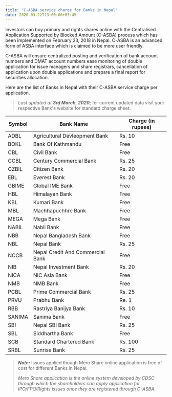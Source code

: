 ```yaml
---
title: "C-ASBA service charge for Banks in Nepal"
date: 2020-03-22T13:00:00+05:45
---
```


Investors can buy primary and rights shares online with the Centralised Application Supported by Blocked Amount (C-ASBA) process which has been implemented on February 23, 2018 in Nepal. C-ASBA is an advanced form of ASBA interface which is claimed to be more user friendly.

C-ASBA will ensure centralized posting and verification of bank account numbers and DMAT account numbers ease monitoring of double application for issue managers and share registrars, cancellation of application upon double applications and prepare a final report for securities allocation.

Here are the list of Banks in Nepal with their C-ASBA service charge per application.

> _Last updated at **3rd March, 2020**_; for current updated data visit your respective Bank's website for standard charge sheet.

| Symbol | Bank Name                        | Charge (in rupees) |
| ------ | -------------------------------- | ------------------ |
| ADBL   | Agricultural Devleopment Bank    | Rs. 10             |
| BOKL   | Bank Of Kathmandu                | Free               |
| CBL    | Civil Bank                       | Free               |
| CCBL   | Century Commercial Bank          | Rs. 25             |
| CZBIL  | Citizen Bank                     | Rs. 20             |
| EBL    | Everest Bank                     | Rs. 20             |
| GBIME  | Global IME Bank                  | Free               |
| HBL    | Himalayan Bank                   | Free               |
| KBL    | Kumari Bank                      | Free               |
| MBL    | Machhapuchhre Bank               | Free               |
| MEGA   | Mega Bank                        | Free               |
| NABIL  | Nabil Bank                       | Free               |
| NBB    | Nepal Bangladesh Bank            | Free               |
| NBL    | Nepal Bank                       | Rs. 25             |
| NCCB   | Nepal Credit And Commercial Bank | Free               |
| NIB    | Nepal Investment Bank            | Rs. 20             |
| NICA   | NIC Asia Bank                    | Free               |
| NMB    | NMB Bank                         | Free               |
| PCBL   | Prime Commercial Bank            | Rs. 25             |
| PRVU   | Prabhu Bank                      | Re. 1              |
| RBB    | Rastriya Banijya Bank            | Rs. 10             |
| SANIMA | Sanima Bank                      | Free               |
| SBI    | Nepal SBI Bank                   | Rs. 25             |
| SBL    | Siddhartha Bank                  | Free               |
| SCB    | Standard Chartered Bank          | Rs. 100            |
| SRBL   | Sunrise Bank                     | Rs. 25             |

> _**Note:**_ Issues applied though Mero Share online application is free of cost for different Banks in Nepal.
>
> _Mero Share application is the online system developed by CDSC through which the shareholders can apply application for IPO/FPO/Rights issues once they are registered through C-ASBA._

<!--
Application Supported by Blocked Amount (ASBA) is a process for applying to public/rights issues submitted by investors by blocking the application money in their bank account while subscribing to the issue. C-ASBA will ensure centralized posting and verification of bank account numbers and DMAT account numbers ease monitoring of double application for issue managers and share registrars, cancellation of application upon double applications and prepare a final report for securities allocation. Mero Share application is the on-line system developed by CDSC through which the shareholders can apply application for IPO/FPO/Rights issues once they are registered through C-ASBA. C-ASBA is also provided by . . . from all over its branches inside and outside Kathmandu. To avail the facility, just fill up the C-ASBA registration form and submit to any nearest EBL branches.
-->
